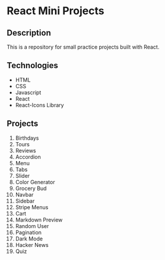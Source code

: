 # React Mini Projects

## Description

This is a repository for small practice projects built with React.

## Technologies

-   HTML
-   CSS
-   Javascript
-   React
-   React-Icons Library

## Projects

1. Birthdays
2. Tours
3. Reviews
4. Accordion
5. Menu
6. Tabs
7. Slider
8. Color Generator
9. Grocery Bud
10. Navbar
11. Sidebar
12. Stripe Menus
13. Cart
14. Markdown Preview
15. Random User
16. Pagination
17. Dark Mode
18. Hacker News
19. Quiz

